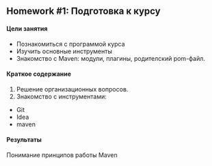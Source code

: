 ## Homework #1: Подготовка к курсу

#### Цели занятия
- Познакомиться с программой курса
- Изучить основные инструменты
- Знакомство с Maven: модули, плагины, родителский pom-файл.

#### Краткое содержание
1. Решение организационных вопросов.
1. Знакомство с инструментами:
- Git
- Idea
- maven

#### Результаты
Понимание принципов работы Maven
